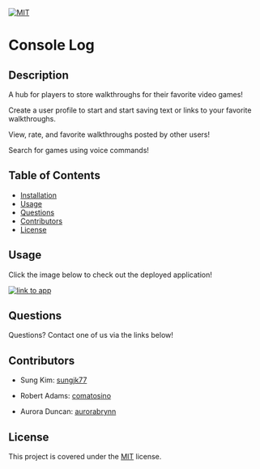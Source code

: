[![MIT](https://img.shields.io/badge/license-MIT-green)](https://opensource.org/licenses/MIT)

# Console Log

## Description

A hub for players to store walkthroughs for their favorite video games!

Create a user profile to start and start saving text or links to your favorite walkthroughs.

View, rate, and favorite walkthroughs posted by other users!

Search for games using voice commands!

## Table of Contents

- [Installation](#installation)
- [Usage](#usage)
- [Questions](#Questions)
- [Contributors](#Contributors)
- [License](#License)

## Usage


Click the image below to check out the deployed application!

[![link to app](./public/assets/images/webapp-screenshot.jpg)](https://ras-console-log.herokuapp.com/)

## Questions

Questions? Contact one of us via the links below!

## Contributors

- Sung Kim: [sungjk77](https://github.com/sungjk77)

- Robert Adams: [comatosino](https://github.com/comatosino)

- Aurora Duncan: [aurorabrynn](https://github.com/aurorabrynn)

## License
    
This project is covered under the [MIT](https://opensource.org/licenses/MIT) license.
    

